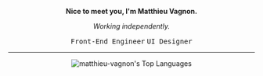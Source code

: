 **<p align="center">Nice to meet you, I'm Matthieu Vagnon.</p>**
*<p align="center">Working independently.</p>*
<p align="center"><kbd>Front-End Engineer</kbd> <kbd>UI Designer</kbd></p>

---

<div align="center">

![matthieu-vagnon's Top Languages](https://github-readme-stats.vercel.app/api/top-langs/?username=matthieu-vagnon&theme=graywhite&show_icons=true&hide_border=true)
  
</div>

